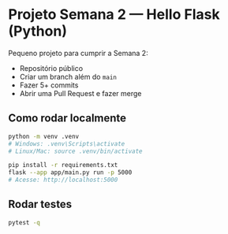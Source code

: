 # Projeto Semana 2 — Hello Flask (Python)

Pequeno projeto para cumprir a Semana 2:
- Repositório público
- Criar um branch além do `main`
- Fazer 5+ commits
- Abrir uma Pull Request e fazer merge

## Como rodar localmente

```bash
python -m venv .venv
# Windows: .venv\Scripts\activate
# Linux/Mac: source .venv/bin/activate

pip install -r requirements.txt
flask --app app/main.py run -p 5000
# Acesse: http://localhost:5000
```

## Rodar testes
```bash
pytest -q
```